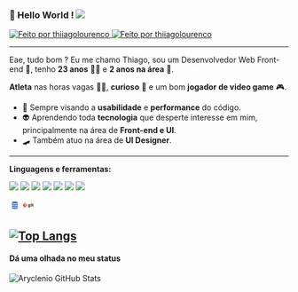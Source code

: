 ### 👋 Hello World !  <img src="https://github.com/TheDudeThatCode/TheDudeThatCode/blob/master/Assets/Earth.gif" width="24px">

<a href="https://www.linkedin.com/in/thiiagolourenco/">
  <img alt="Feito por thiiagolourenco" height="22" src="https://img.shields.io/badge/-LinkedIn-blue?style=flat&logo=Linkedin&logoColor=white&link=https://www.linkedin.com/in/thiiagolourenco/">
</a>

<a href="https://thiiagolourenco.medium.com/">
  <img alt="Feito por thiiagolourenco" height="22" src="https://img.shields.io/badge/-Medium-black?style=flat&logo=Medium&logoColor=white&link=https://thiiagolourenco.medium.com/">
</a>

---- 

Eae, tudo bom ? Eu me chamo Thiago, sou um Desenvolvedor Web Front-end 💚, tenho **23 anos** 👶🏻 e **2 anos na área** 🧐. 

**Atleta** nas horas vagas 🏋️‍♂️, **curioso** 🤔 e um bom **jogador de video game** 🎮. 

* 💫 Sempre visando a **usabilidade** e **performance** do código. 
* 👽 Aprendendo toda **tecnologia** que desperte interesse em mim, principalmente na área de **Front-end e UI**.
* 🛹 Também atuo na área de **UI Designer**.

----

**Linguagens e ferramentas:**  
<p>
  <img height="22" src="https://img.shields.io/badge/-Angular-red?style=flat&logo=Angular&logoColor=white">
  <img height="22" src="https://img.shields.io/badge/-React-blue?style=flat&logo=React&logoColor=white">
  <img height="22" src="https://img.shields.io/badge/-JavaScript-yellow?style=flat&logo=JavaScript&logoColor=white">
  <img height="22" src="https://img.shields.io/badge/-TypeScript-blue?style=flat&logo=TypeScript&logoColor=white">
  <img height="22" src="https://img.shields.io/badge/-Html-orange?style=flat&logo=Html&logoColor=white">
  <img height="22" src="https://img.shields.io/badge/-Css-blue?style=flat&logo=Css&logoColor=white">
  
  
  
  <img height="22" src="https://img.shields.io/badge/-Spring-green?style=flat&logo=Spring&logoColor=white">
</p>
<code><img height="20" src="https://raw.githubusercontent.com/github/explore/80688e429a7d4ef2fca1e82350fe8e3517d3494d/topics/sql/sql.png"></code>
<code><img height="20" src="https://raw.githubusercontent.com/github/explore/80688e429a7d4ef2fca1e82350fe8e3517d3494d/topics/git/git.png"></code>

[![Top Langs](https://github-readme-stats.vercel.app/api/top-langs/?username=thiiagolourenco&layout=compact)](https://github.com/thiiagolourenco/github-readme-stats)
----

#### Dá uma olhada no meu status 
   
![Aryclenio GitHub Stats](https://github-readme-stats.vercel.app/api?username=thiiagolourenco&show_icons=true)
